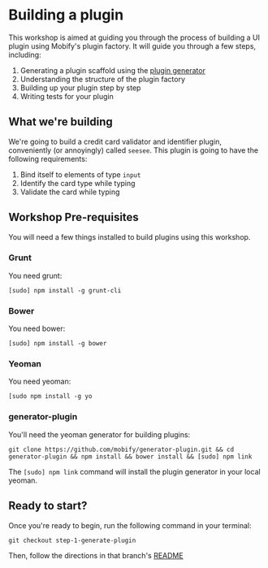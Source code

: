 # Building a plugin

This workshop is aimed at guiding you through the process of building a UI plugin using Mobify's plugin factory. It will guide you through a few steps, including:

1. Generating a plugin scaffold using the [plugin generator](https://github.com/mobify/generator-plugin)
2. Understanding the structure of the plugin factory
3. Building up your plugin step by step
4. Writing tests for your plugin

## What we're building

We're going to build a credit card validator and identifier plugin, conveniently (or annoyingly) called `seesee`. This plugin is going to have the following requirements:

1. Bind itself to elements of type `input`
2. Identify the card type while typing
3. Validate the card while typing

## Workshop Pre-requisites

You will need a few things installed to build plugins using this workshop.

### Grunt

You need grunt:

```cli
[sudo] npm install -g grunt-cli
```

### Bower

You need bower:

```cli
[sudo] npm install -g bower
```

### Yeoman
 
You need yeoman:

```cli
[sudo npm install -g yo
```

### generator-plugin

You'll need the yeoman generator for building plugins:

```cli
git clone https://github.com/mobify/generator-plugin.git && cd generator-plugin && npm install && bower install && [sudo] npm link
```

The `[sudo] npm link` command will install the plugin generator in your local yeoman.

## Ready to start?

Once you're ready to begin, run the following command in your terminal:

```cli
git checkout step-1-generate-plugin
```

Then, follow the directions in that branch's [README](https://github.com/mobify/workshops--building-a-plugin/blob/step-1-generate-plugin/README.md)
